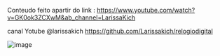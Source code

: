 Conteudo feito apartir do link :
https://www.youtube.com/watch?v=GK0ok3ZCXwM&ab_channel=LarissaKich

canal Yotube @larissakich
https://github.com/Larissakich/relogiodigital


![image](https://github.com/jclaudiomelo/RelogioHTML/assets/102559753/8d9607ad-189a-46c2-a4ae-063982d6fd1e)
